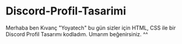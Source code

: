 # Discord-Profil-Tasarimi
Merhaba ben Kıvanç "Yoyatech" bu gün sizler için HTML, CSS ile bir Discord Profil Tasarımı kodladım. Umarım beğenirsiniz. ^^
